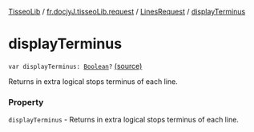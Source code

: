 [TisseoLib](../../index.md) / [fr.docjyJ.tisseoLib.request](../index.md) / [LinesRequest](index.md) / [displayTerminus](./display-terminus.md)

# displayTerminus

`var displayTerminus: `[`Boolean`](https://kotlinlang.org/api/latest/jvm/stdlib/kotlin/-boolean/index.html)`?` [(source)](https://github.com/docjyj/tisseoLib/tree/master/src/main/kotlin/fr/docjyJ/tisseoLib/request/LinesRequest.kt#L29)

Returns in extra logical stops terminus of each line.

### Property

`displayTerminus` - Returns in extra logical stops terminus of each line.